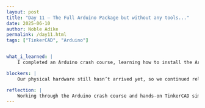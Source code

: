 ```yaml
---
layout: post
title: "Day 11 – The Full Arduino Package but without any tools..."
date: 2025-06-10
author: Noble Adike
permalink: /day11.html
tags: ["TinkerCAD", "Arduino"]


what_i_learned: |
    I completed an Arduino crash course, learning how to install the Arduino IDE and configure board settings for the first time. I understood the Arduino “trifecta”—hardware, IDE, and sketch code—and how they work together in a project. I learned the structure of an Arduino program, mastering the required setup() and loop() functions and basic variable declarations. I practiced connecting components virtually in TinkerCAD following tutorials for ESP32, HC-SR04 ultrasonic sensor, gas sensor, GPS module, RFID reader, and camera module. I got my first exposure to C++ syntax through control structures and realized which genuine Arduino boards and modules are worth purchasing.

blockers: |
    Our physical hardware still hasn’t arrived yet, so we continued relying on virtual simulation in TinkerCAD. Maintaining focus during the multi-hour crash course was challenging; I needed to take regular 20-minute breaks to stay alert.

reflection: |
    Working through the Arduino crash course and hands-on TinkerCAD simulations today was both intense and rewarding—especially as a self-proclaimed software person discovering the appeal of hardware demos. I now feel confident navigating the Arduino IDE and structuring sketches with  'setup()' and 'loop()'. Experimenting virtually with each sensor module solidified my understanding of how they interface with the ESP32. Although I fought off fatigue, strategic breaks kept me productive and helped me absorb complex material. Tomorrow, I’ll draft initial firmware sketches for our Smart Dustbin prototype and order the recommended hardware components.
---
```

